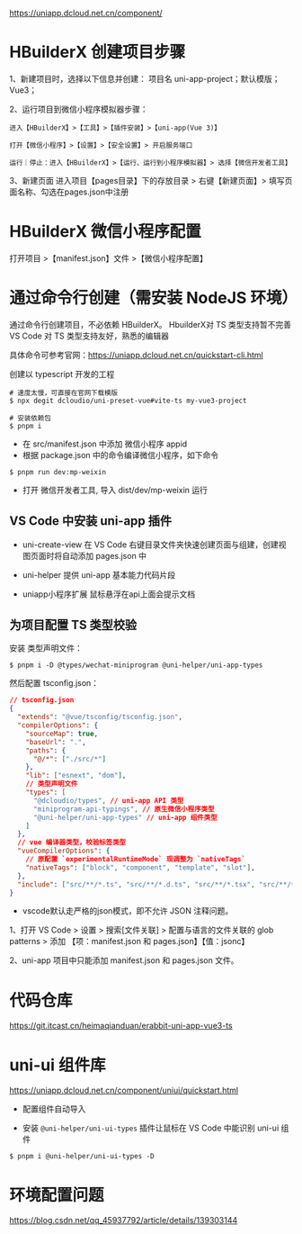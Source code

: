 https://uniapp.dcloud.net.cn/component/


# HBuilderX 创建项目步骤

1、新建项目时，选择以下信息并创建：
	项目名 uni-app-project；默认模版；Vue3；

2、运行项目到微信小程序模拟器步骤：

	进入【HBuilderX】>【工具】>【插件安装】>【uni-app(Vue 3)】

	打开【微信小程序】>【设置】>【安全设置】> 开启服务端口

	运行｜停止：进入【HBuilderX】>【运行、运行到小程序模拟器】> 选择【微信开发者工具】

3、新建页面
进入项目【pages目录】下的存放目录 > 右键【新建页面】> 填写页面名称、勾选在pages.json中注册

# HBuilderX 微信小程序配置
打开项目 >【manifest.json】文件 >【微信小程序配置】




# 通过命令行创建（需安装 NodeJS 环境）

通过命令行创建项目，不必依赖 HBuilderX。
HbuilderX对 TS 类型支持暂不完善
VS Code 对 TS 类型支持友好，熟悉的编辑器


具体命令可参考官网：<https://uniapp.dcloud.net.cn/quickstart-cli.html>

创建以 typescript 开发的工程

```shell
# 速度太慢，可直接在官网下载模版
$ npx degit dcloudio/uni-preset-vue#vite-ts my-vue3-project

# 安装依赖包
$ pnpm i
```

* 在 src/manifest.json 中添加 微信小程序 appid
* 根据 package.json 中的命令编译微信小程序，如下命令

```shell
$ pnpm run dev:mp-weixin
```

* 打开 微信开发者工具, 导入 dist/dev/mp-weixin 运行


## VS Code 中安装 uni-app 插件

* uni-create-view
在 VS Code 右键目录文件夹快速创建页面与组建，创建视图页面时将自动添加 pages.json 中

* uni-helper
提供 uni-app 基本能力代码片段

* uniapp小程序扩展
鼠标悬浮在api上面会提示文档


## 为项目配置 TS 类型校验

安装 类型声明文件：

```shell
$ pnpm i -D @types/wechat-miniprogram @uni-helper/uni-app-types
```



然后配置 tsconfig.json：

```json
// tsconfig.json
{
  "extends": "@vue/tsconfig/tsconfig.json",
  "compilerOptions": {
    "sourceMap": true,
    "baseUrl": ".",
    "paths": {
      "@/*": ["./src/*"]
    },
    "lib": ["esnext", "dom"],
    // 类型声明文件
    "types": [
      "@dcloudio/types", // uni-app API 类型
      "miniprogram-api-typings", // 原生微信小程序类型
      "@uni-helper/uni-app-types" // uni-app 组件类型
    ]
  },
  // vue 编译器类型，校验标签类型
  "vueCompilerOptions": {
    // 原配置 `experimentalRuntimeMode` 现调整为 `nativeTags`
    "nativeTags": ["block", "component", "template", "slot"], 
  },
  "include": ["src/**/*.ts", "src/**/*.d.ts", "src/**/*.tsx", "src/**/*.vue"]
}
```

* vscode默认走严格的json模式，即不允许 JSON 注释问题。

1、打开 VS Code > 设置 > 搜索[文件关联] > 配置与语言的文件关联的 glob patterns > 添加 【项：manifest.json 和 pages.json】【值：jsonc】

2、uni-app 项目中只能添加 manifest.json 和 pages.json 文件。



# 代码仓库

<https://git.itcast.cn/heimaqianduan/erabbit-uni-app-vue3-ts>


# uni-ui 组件库

<https://uniapp.dcloud.net.cn/component/uniui/quickstart.html>

* 配置组件自动导入


* 安装 `@uni-helper/uni-ui-types` 插件让鼠标在 VS Code 中能识别 uni-ui 组件

```shell
$ pnpm i @uni-helper/uni-ui-types -D
```






# 环境配置问题

<https://blog.csdn.net/qq_45937792/article/details/139303144>











